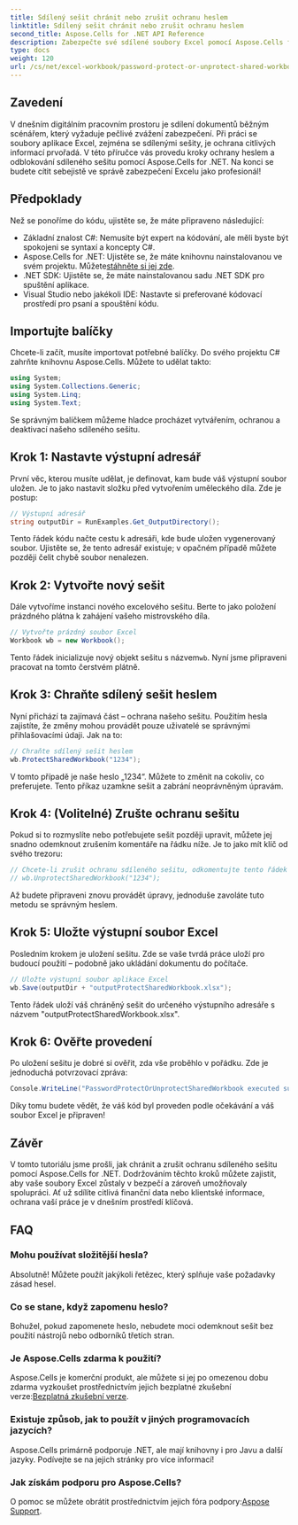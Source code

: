 ```yaml
---
title: Sdílený sešit chránit nebo zrušit ochranu heslem
linktitle: Sdílený sešit chránit nebo zrušit ochranu heslem
second_title: Aspose.Cells for .NET API Reference
description: Zabezpečte své sdílené soubory Excel pomocí Aspose.Cells for .NET s naším snadným průvodcem o ochraně heslem a technikách odblokování.
type: docs
weight: 120
url: /cs/net/excel-workbook/password-protect-or-unprotect-shared-workbook/
---
```

## Zavedení

V dnešním digitálním pracovním prostoru je sdílení dokumentů běžným scénářem, který vyžaduje pečlivé zvážení zabezpečení. Při práci se soubory aplikace Excel, zejména se sdílenými sešity, je ochrana citlivých informací prvořadá. V této příručce vás provedu kroky ochrany heslem a odblokování sdíleného sešitu pomocí Aspose.Cells for .NET. Na konci se budete cítit sebejistě ve správě zabezpečení Excelu jako profesionál!

## Předpoklady

Než se ponoříme do kódu, ujistěte se, že máte připraveno následující:

- Základní znalost C#: Nemusíte být expert na kódování, ale měli byste být spokojeni se syntaxí a koncepty C#.
-  Aspose.Cells for .NET: Ujistěte se, že máte knihovnu nainstalovanou ve svém projektu. Můžete[stáhněte si jej zde](https://releases.aspose.com/cells/net/).
- .NET SDK: Ujistěte se, že máte nainstalovanou sadu .NET SDK pro spuštění aplikace.
- Visual Studio nebo jakékoli IDE: Nastavte si preferované kódovací prostředí pro psaní a spouštění kódu.

## Importujte balíčky

Chcete-li začít, musíte importovat potřebné balíčky. Do svého projektu C# zahrňte knihovnu Aspose.Cells. Můžete to udělat takto:

```csharp
using System;
using System.Collections.Generic;
using System.Linq;
using System.Text;
```

Se správným balíčkem můžeme hladce procházet vytvářením, ochranou a deaktivací našeho sdíleného sešitu. 

## Krok 1: Nastavte výstupní adresář

První věc, kterou musíte udělat, je definovat, kam bude váš výstupní soubor uložen. Je to jako nastavit složku před vytvořením uměleckého díla. Zde je postup:

```csharp
// Výstupní adresář
string outputDir = RunExamples.Get_OutputDirectory();
```

Tento řádek kódu načte cestu k adresáři, kde bude uložen vygenerovaný soubor. Ujistěte se, že tento adresář existuje; v opačném případě můžete později čelit chybě soubor nenalezen.

## Krok 2: Vytvořte nový sešit

Dále vytvoříme instanci nového excelového sešitu. Berte to jako položení prázdného plátna k zahájení vašeho mistrovského díla.

```csharp
// Vytvořte prázdný soubor Excel
Workbook wb = new Workbook();
```

Tento řádek inicializuje nový objekt sešitu s názvem`wb`. Nyní jsme připraveni pracovat na tomto čerstvém plátně.

## Krok 3: Chraňte sdílený sešit heslem

Nyní přichází ta zajímavá část – ochrana našeho sešitu. Použitím hesla zajistíte, že změny mohou provádět pouze uživatelé se správnými přihlašovacími údaji. Jak na to:

```csharp
// Chraňte sdílený sešit heslem
wb.ProtectSharedWorkbook("1234");
```

V tomto případě je naše heslo „1234“. Můžete to změnit na cokoliv, co preferujete. Tento příkaz uzamkne sešit a zabrání neoprávněným úpravám.

## Krok 4: (Volitelné) Zrušte ochranu sešitu

Pokud si to rozmyslíte nebo potřebujete sešit později upravit, můžete jej snadno odemknout zrušením komentáře na řádku níže. Je to jako mít klíč od svého trezoru:

```csharp
// Chcete-li zrušit ochranu sdíleného sešitu, odkomentujte tento řádek
// wb.UnprotectSharedWorkbook("1234");
```

Až budete připraveni znovu provádět úpravy, jednoduše zavoláte tuto metodu se správným heslem.

## Krok 5: Uložte výstupní soubor Excel

Posledním krokem je uložení sešitu. Zde se vaše tvrdá práce uloží pro budoucí použití – podobně jako ukládání dokumentu do počítače.

```csharp
// Uložte výstupní soubor aplikace Excel
wb.Save(outputDir + "outputProtectSharedWorkbook.xlsx");
```

Tento řádek uloží váš chráněný sešit do určeného výstupního adresáře s názvem "outputProtectSharedWorkbook.xlsx". 

## Krok 6: Ověřte provedení

Po uložení sešitu je dobré si ověřit, zda vše proběhlo v pořádku. Zde je jednoduchá potvrzovací zpráva:

```csharp
Console.WriteLine("PasswordProtectOrUnprotectSharedWorkbook executed successfully.\r\n");
```

Díky tomu budete vědět, že váš kód byl proveden podle očekávání a váš soubor Excel je připraven!

## Závěr

V tomto tutoriálu jsme prošli, jak chránit a zrušit ochranu sdíleného sešitu pomocí Aspose.Cells for .NET. Dodržováním těchto kroků můžete zajistit, aby vaše soubory Excel zůstaly v bezpečí a zároveň umožňovaly spolupráci. Ať už sdílíte citlivá finanční data nebo klientské informace, ochrana vaší práce je v dnešním prostředí klíčová.

## FAQ

### Mohu používat složitější hesla?
Absolutně! Můžete použít jakýkoli řetězec, který splňuje vaše požadavky zásad hesel.

### Co se stane, když zapomenu heslo?
Bohužel, pokud zapomenete heslo, nebudete moci odemknout sešit bez použití nástrojů nebo odborníků třetích stran.

### Je Aspose.Cells zdarma k použití?
 Aspose.Cells je komerční produkt, ale můžete si jej po omezenou dobu zdarma vyzkoušet prostřednictvím jejich bezplatné zkušební verze:[Bezplatná zkušební verze](https://releases.aspose.com/).

### Existuje způsob, jak to použít v jiných programovacích jazycích?
Aspose.Cells primárně podporuje .NET, ale mají knihovny i pro Javu a další jazyky. Podívejte se na jejich stránky pro více informací!

### Jak získám podporu pro Aspose.Cells?
 O pomoc se můžete obrátit prostřednictvím jejich fóra podpory:[Aspose Support](https://forum.aspose.com/c/cells/9).